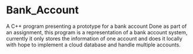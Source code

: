 # Bank_Account
A C++ program presenting a prototype for a bank account
Done as part of an assignment, this program is a representation of a bank account system, currently it only stores the information of one account and does it locally with hope to implement a cloud database and handle multiple accounts.
